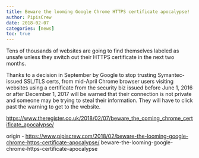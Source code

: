 ```yaml
---
title: Beware the looming Google Chrome HTTPS certificate apocalypse!
author: PipisCrew
date: 2018-02-07
categories: [news]
toc: true
---
```


Tens of thousands of websites are going to find themselves labeled as unsafe unless they switch out their HTTPS certificate in the next two months.

Thanks to a decision in September by Google to stop trusting Symantec-issued SSL/TLS certs, from mid-April Chrome browser users visiting websites using a certificate from the security biz issued before June 1, 2016 or after December 1, 2017 will be warned that their connection is not private and someone may be trying to steal their information. They will have to click past the warning to get to the website.

https://www.theregister.co.uk/2018/02/07/beware_the_coming_chrome_certificate_apocalypse/

origin - https://www.pipiscrew.com/2018/02/beware-the-looming-google-chrome-https-certificate-apocalypse/ beware-the-looming-google-chrome-https-certificate-apocalypse